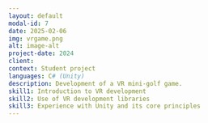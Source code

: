 ```yaml
---
layout: default
modal-id: 7
date: 2025-02-06
img: vrgame.png
alt: image-alt
project-date: 2024
client:
context: Student project
languages: C# (Unity)
description: Development of a VR mini-golf game.
skill1: Introduction to VR development
skill2: Use of VR development libraries
skill3: Experience with Unity and its core principles
---
```

